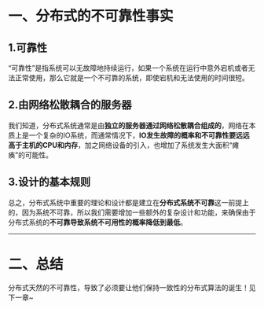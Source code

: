 # 一、分布式的不可靠性事实

## 1.可靠性
  “可靠性”是指系统可以无故障地持续运行，如果一个系统在运行中意外宕机或者无法正常使用，那么它就是一个不可靠的系统，即使宕机和无法使用的时间很短。

## 2.由网络松散耦合的服务器
  我们知道，分布式系统通常是由**独立的服务器通过网络松散耦合组成的**，网络在本质上是一个复杂的IO系统，而通常情况下，**IO发生故障的概率和不可靠性要远远高于主机的CPU和内存**，加之网络设备的引入，也增加了系统发生大面积“瘫痪”的可能性。

## 3.设计的基本规则
  总之，分布式系统中重要的理论和设计都是建立在**分布式系统不可靠**这一前提上的，因为系统不可靠，所以我们需要增加一些额外的复杂设计和功能，来确保由于分布式系统的**不可靠导致系统不可用性的概率降低到最低**。

---
# 二、总结
分布式天然的不可靠性，导致了必须要让他们保持一致性的分布式算法的诞生！见下一章~